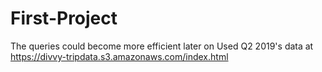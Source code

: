 # First-Project
The queries could become more efficient later on
Used Q2 2019's data at https://divvy-tripdata.s3.amazonaws.com/index.html

